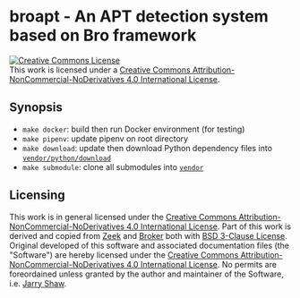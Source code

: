 # broapt - An APT detection system based on Bro framework

<a rel="license" href="http://creativecommons.org/licenses/by-nc-nd/4.0/"><img alt="Creative Commons License" style="border-width:0" src="https://i.creativecommons.org/l/by-nc-nd/4.0/88x31.png" /></a><br />This work is licensed under a <a rel="license" href="http://creativecommons.org/licenses/by-nc-nd/4.0/">Creative Commons Attribution-NonCommercial-NoDerivatives 4.0 International License</a>.

## Synopsis

- `make docker`: build then run Docker environment (for testing)
- `make pipenv`: update pipenv on root directory
- `make download`: update then download Python dependency files into [`vendor/python/download`](vendor/python/download)
- `make submodule`: clone all submodules into [`vendor`](vendor)

## Licensing

This work is in general licensed under the [Creative Commons Attribution-NonCommercial-NoDerivatives 4.0 International License](http://creativecommons.org/licenses/by-nc-nd/4.0/).
Part of this work is derived and copied from [Zeek](zeek/zeek) and [Broker](zeek/broker) both with [BSD 3-Clause License](LICENSE).
Original developed of this software and associated documentation files (the "Software") are hereby licensed under the
[Creative Commons Attribution-NonCommercial-NoDerivatives 4.0 International License](COPYING.html).
No permits are foreordained unless granted by the author and maintainer of the Software, i.e. [Jarry Shaw](@jarryshaw).
